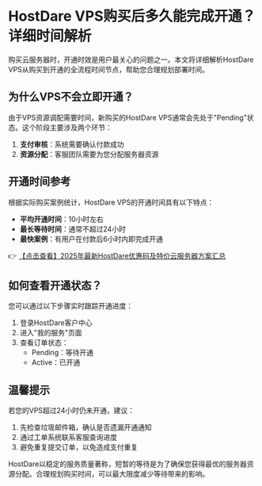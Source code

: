 # HostDare VPS购买后多久能完成开通？详细时间解析

购买云服务器时，开通时效是用户最关心的问题之一。本文将详细解析HostDare VPS从购买到开通的全流程时间节点，帮助您合理规划部署时间。

## 为什么VPS不会立即开通？

由于VPS资源调配需要时间，新购买的HostDare VPS通常会先处于"Pending"状态。这个阶段主要涉及两个环节：

1. **支付审核**：系统需要确认付款成功
2. **资源分配**：客服团队需要为您分配服务器资源

## 开通时间参考

根据实际购买案例统计，HostDare VPS的开通时间具有以下特点：

- **平均开通时间**：10小时左右
- **最长等待时间**：通常不超过24小时
- **最快案例**：有用户在付款后6小时内即完成开通

👉 [【点击查看】2025年最新HostDare优惠码及特价云服务器方案汇总](https://bit.ly/hostdare)

## 如何查看开通状态？

您可以通过以下步骤实时跟踪开通进度：

1. 登录HostDare客户中心
2. 进入"我的服务"页面
3. 查看订单状态：
   - Pending：等待开通
   - Active：已开通

## 温馨提示

若您的VPS超过24小时仍未开通，建议：
1. 先检查垃圾邮件箱，确认是否遗漏开通通知
2. 通过工单系统联系客服查询进度
3. 避免重复提交订单，以免造成支付重复

HostDare以稳定的服务质量著称，短暂的等待是为了确保您获得最优的服务器资源分配。合理规划购买时间，可以最大限度减少等待带来的影响。